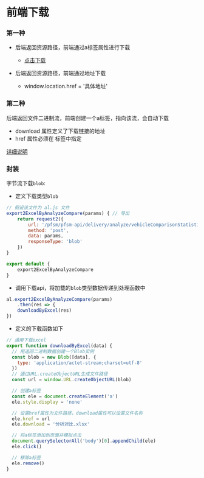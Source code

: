 # 前端下载

### 第一种

- 后端返回资源路径，前端通过a标签属性进行下载
  - <a href="http://localhost:5000/test.xlsx" download>点击下载</a>

- 后端返回资源路径，前端通过地址下载
  - window.location.href = '具体地址'


### 第二种

后端返回文件二进制流，前端创建一个a标签，指向该流，会自动下载
- download 属性定义了下载链接的地址
- href 属性必须在 <a> 标签中指定



[详细说明](https://juejin.cn/post/6878912072780873742)

### 封装

字节流下载`blob`:

- 定义下载类型`blob`

```javascript
// 假设该文件为 al.js 文件
export2ExcelByAnalyzeCompare(params) { // 导出
    return request2({
        url: '/pfsm/pfsm-api/delivery/analyze/vehicleComparisonStatisticsExport',
        method: 'post',
        data: params,
        responseType: 'blob'
    })
}

export default {
    export2ExcelByAnalyzeCompare
}
```

- 调用下载api，将加载的`blob`类型数据传递到处理函数中

```javascript
al.export2ExcelByAnalyzeCompare(params)
    .then(res => {
    downloadByExcel(res)
})
```

- 定义的下载函数如下

```javascript
// 通用下载excel
export function downloadByExcel(data) {
  // 用返回二进制数据创建一个Blob实例
  const blob = new Blob([data], {
    type: 'application/actet-stream;charset=utf-8'
  })
  // 通过URL.createObjectURL生成文件路径
  const url = window.URL.createObjectURL(blob)

  // 创建a标签
  const ele = document.createElement('a')
  ele.style.display = 'none'

  // 设置href属性为文件路径，download属性可以设置文件名称
  ele.href = url
  ele.download = '分析对比.xlsx'

  // 将a标签添加到页面并模拟点击
  document.querySelectorAll('body')[0].appendChild(ele)
  ele.click()

  // 移除a标签
  ele.remove()
}
```

